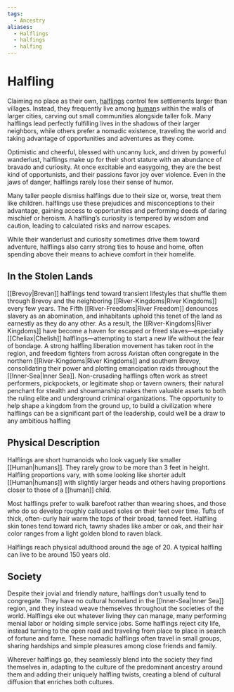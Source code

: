 ```yaml
---
tags:
  - Ancestry
aliases:
  - Halflings
  - halfings
  - halfing
---
```

# Halfling
Claiming no place as their own, [halflings](https://2e.aonprd.com/Ancestries.aspx?ID=5) control few settlements larger than villages. Instead, they frequently live among [human](Human.md)s within the walls of larger cities, carving out small communities alongside taller folk. Many halflings lead perfectly fulfilling lives in the shadows of their larger neighbors, while others prefer a nomadic existence, traveling the world and taking advantage of opportunities and adventures as they come.

Optimistic and cheerful, blessed with uncanny luck, and driven by powerful wanderlust, halflings make up for their short stature with an abundance of bravado and curiosity. At once excitable and easygoing, they are the best kind of opportunists, and their passions favor joy over violence. Even in the jaws of danger, halflings rarely lose their sense of humor.

Many taller people dismiss halflings due to their size or, worse, treat them like children. halflings use these prejudices and misconceptions to their advantage, gaining access to opportunities and performing deeds of daring mischief or heroism. A halfling’s curiosity is tempered by wisdom and caution, leading to calculated risks and narrow escapes.

While their wanderlust and curiosity sometimes drive them toward adventure, halflings also carry strong ties to house and home, often spending above their means to achieve comfort in their homelife.

## In the Stolen Lands
[[Brevoy|Brevan]] halflings tend toward transient lifestyles that shuffle them through Brevoy and the neighboring [[River-Kingdoms|River Kingdoms]] every few years. The Fifth [[River-Freedoms|River Freedom]] denounces slavery as an abomination, and inhabitants uphold this tenet of the land as earnestly as they do any other. As a result, the [[River-Kingdoms|River Kingdoms]] have become a haven for escaped or freed slaves—especially [[Cheliax|Chelish]] halflings—attempting to start a new life without the fear of bondage. A strong halfling liberation movement has taken root in the region, and freedom fighters from across Avistan often congregate in the northern [[River-Kingdoms|River Kingdoms]] and southern Brevoy, consolidating their power and plotting emancipation raids throughout the [[Inner-Sea|Inner Sea]]. Non-crusading halflings often work as street performers, pickpockets, or legitimate shop or tavern owners; their natural penchant for stealth and showmanship makes them valuable assets to both the ruling elite and underground criminal organizations. The opportunity to help shape a kingdom from the ground up, to build a civilization where halflings can be a significant part of the leadership, could well be a draw to any ambitious halfling
## Physical Description
Halflings are short humanoids who look vaguely like smaller [[Human|humans]]. They rarely grow to be more than 3 feet in height. Halfling proportions vary, with some looking like shorter adult [[Human|humans]] with slightly larger heads and others having proportions closer to those of a [[human]] child.

Most halflings prefer to walk barefoot rather than wearing shoes, and those who do so develop roughly calloused soles on their feet over time. Tufts of thick, often-curly hair warm the tops of their broad, tanned feet. Halfling skin tones tend toward rich, tawny shades like amber or oak, and their hair color ranges from a light golden blond to raven black.

Halflings reach physical adulthood around the age of 20. A typical halfling can live to be around 150 years old.
## Society
Despite their jovial and friendly nature, halflings don’t usually tend to congregate. They have no cultural homeland in the [[Inner-Sea|Inner Sea]] region, and they instead weave themselves throughout the societies of the world. Halflings eke out whatever living they can manage, many performing menial labor or holding simple service jobs. Some halflings reject city life, instead turning to the open road and traveling from place to place in search of fortune and fame. These nomadic halflings often travel in small groups, sharing hardships and simple pleasures among close friends and family.

Wherever halflings go, they seamlessly blend into the society they find themselves in, adapting to the culture of the predominant ancestry around them and adding their uniquely halfling twists, creating a blend of cultural diffusion that enriches both cultures.